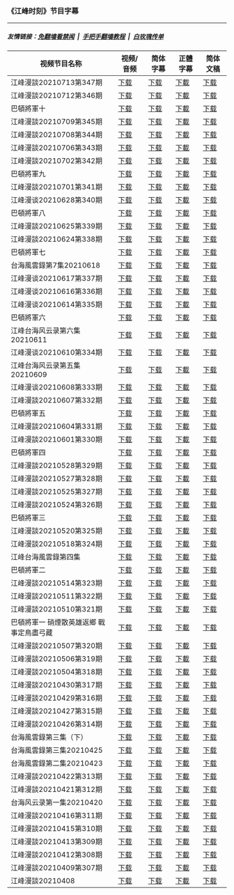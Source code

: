 ### 《江峰时刻》节目字幕

---
##### 友情链接：[免翻墙看禁闻](https://github.com/gfw-breaker/banned-news) &nbsp;|&nbsp; [手把手翻墙教程](https://github.com/gfw-breaker/guides/wiki) &nbsp;|&nbsp; [白玫瑰传单](https://github.com/gfw-breaker/DieWeisseRose)

| 视频节目名称 | 视频/音频 | 简体字幕 | 正體字幕 | 简体文稿 |
|---|---|---|---|---|
|  江峰漫談20210713第347期 | [下载](https://y2mate.com/zh-cn/search/) | [下载](zh/202105/c347.srt?raw=true) | [下載](zh/202105/c347.tw.srt?raw=true) |  [下载](zh/202105/c347.txt?raw=true)  |
|  江峰漫談20210712第346期 | [下载](https://y2mate.com/zh-cn/search/) | [下载](zh/202105/c346.srt?raw=true) | [下載](zh/202105/c346.tw.srt?raw=true) |  [下载](zh/202105/c346.txt?raw=true)  |
|  巴頓將軍十 | [下载](https://y2mate.com/zh-cn/search/) | [下载](zh/202105/gp10.srt?raw=true) | [下載](zh/202105/gp10.tw.srt?raw=true) |  [下载](zh/202105/gp10.txt?raw=true)  |
|  江峰漫談20210709第345期 | [下载](https://y2mate.com/zh-cn/search/) | [下载](zh/202105/c345.srt?raw=true) | [下載](zh/202105/c345.tw.srt?raw=true) |  [下载](zh/202105/c345.txt?raw=true)  |
|  江峰漫談20210708第344期 | [下载](https://y2mate.com/zh-cn/search/) | [下载](zh/202105/c344.srt?raw=true) | [下載](zh/202105/c344.tw.srt?raw=true) |  [下载](zh/202105/c344.txt?raw=true)  |
|  江峰漫談20210706第343期 | [下载](https://y2mate.com/zh-cn/search/) | [下载](zh/202105/c343.srt?raw=true) | [下載](zh/202105/c343.tw.srt?raw=true) |  [下载](zh/202105/c343.txt?raw=true)  |
|  江峰漫談20210702第342期 | [下载](https://y2mate.com/zh-cn/search/) | [下载](zh/202105/c342.srt?raw=true) | [下載](zh/202105/c342.tw.srt?raw=true) |  [下载](zh/202105/c342.txt?raw=true)  |
|  巴頓將軍九 | [下载](https://y2mate.com/zh-cn/search/) | [下载](zh/202105/gp09.srt?raw=true) | [下載](zh/202105/gp09.tw.srt?raw=true) |  [下载](zh/202105/gp09.txt?raw=true)  |
|  江峰漫談20210701第341期 | [下载](https://y2mate.com/zh-cn/search/) | [下载](zh/202105/c341.srt?raw=true) | [下載](zh/202105/c341.tw.srt?raw=true) |  [下载](zh/202105/c341.txt?raw=true)  |
|  江峰漫谈20210628第340期 | [下载](https://y2mate.com/zh-cn/search/) | [下载](zh/202105/c340.srt?raw=true) | [下載](zh/202105/c340.tw.srt?raw=true) |  [下载](zh/202105/c340.txt?raw=true)  |
|  巴頓將軍八 | [下载](https://y2mate.com/zh-cn/search/) | [下载](zh/202105/gp08.srt?raw=true) | [下載](zh/202105/gp08.tw.srt?raw=true) |  [下载](zh/202105/gp08.txt?raw=true)  |
|  江峰漫談20210625第339期 | [下载](https://y2mate.com/zh-cn/search/) | [下载](zh/202105/c339.srt?raw=true) | [下載](zh/202105/c339.tw.srt?raw=true) |  [下载](zh/202105/c339.txt?raw=true)  |
|  江峰漫談20210624第338期 | [下载](https://y2mate.com/zh-cn/search/) | [下载](zh/202105/c338.srt?raw=true) | [下載](zh/202105/c338.tw.srt?raw=true) |  [下载](zh/202105/c338.txt?raw=true)  |
|  巴頓將軍七 | [下载](https://y2mate.com/zh-cn/search/) | [下载](zh/202105/gp07.srt?raw=true) | [下載](zh/202105/gp07.tw.srt?raw=true) |  [下载](zh/202105/gp07.txt?raw=true)  |
|  台海風雲錄第7集20210618 | [下载](https://y2mate.com/zh-cn/search/) | [下载](zh/202105/m007.srt?raw=true) | [下載](zh/202105/m007.tw.srt?raw=true) |  [下载](zh/202105/m007.txt?raw=true)  |
|  江峰漫谈20210617第337期 | [下载](https://y2mate.com/zh-cn/search/) | [下载](zh/202105/c337.srt?raw=true) | [下載](zh/202105/c337.tw.srt?raw=true) |  [下载](zh/202105/c337.txt?raw=true)  |
|  江峰漫谈20210616第336期 | [下载](https://y2mate.com/zh-cn/search/) | [下载](zh/202105/c336.srt?raw=true) | [下載](zh/202105/c336.tw.srt?raw=true) |  [下载](zh/202105/c336.txt?raw=true)  |
|  江峰漫谈20210614第335期 | [下载](https://y2mate.com/zh-cn/search/) | [下载](zh/202105/c335.srt?raw=true) | [下載](zh/202105/c335.tw.srt?raw=true) |  [下载](zh/202105/c335.txt?raw=true)  |
|  巴頓將軍六 | [下载](https://y2mate.com/zh-cn/search/) | [下载](zh/202105/gp06.srt?raw=true) | [下載](zh/202105/gp06.tw.srt?raw=true) |  [下载](zh/202105/gp06.txt?raw=true)  |
|  江峰台海风云录第六集20210611 | [下载](https://y2mate.com/zh-cn/search/) | [下载](zh/202105/m006.srt?raw=true) | [下載](zh/202105/m006.tw.srt?raw=true) |  [下载](zh/202105/m006.txt?raw=true)  |
|  江峰漫谈20210610第334期 | [下载](https://y2mate.com/zh-cn/search/) | [下载](zh/202105/c334.srt?raw=true) | [下載](zh/202105/c334.tw.srt?raw=true) |  [下载](zh/202105/c334.txt?raw=true)  |
|  江峰台海风云录第五集20210609 | [下载](https://y2mate.com/zh-cn/search/) | [下载](zh/202105/m005.srt?raw=true) | [下載](zh/202105/m005.tw.srt?raw=true) |  [下载](zh/202105/m005.txt?raw=true)  |
|  江峰漫谈20210608第333期 | [下载](https://y2mate.com/zh-cn/search/) | [下载](zh/202105/c333.srt?raw=true) | [下載](zh/202105/c333.tw.srt?raw=true) |  [下载](zh/202105/c333.txt?raw=true)  |
|  江峰漫談20210607第332期 | [下载](https://y2mate.com/zh-cn/search/) | [下载](zh/202105/c332.srt?raw=true) | [下載](zh/202105/c332.tw.srt?raw=true) |  [下载](zh/202105/c332.txt?raw=true)  |
|  巴頓將軍五 | [下载](https://y2mate.com/zh-cn/search/) | [下载](zh/202105/gp05.srt?raw=true) | [下載](zh/202105/gp05.tw.srt?raw=true) |  [下载](zh/202105/gp05.txt?raw=true)  |
|  江峰漫談20210604第331期 | [下载](https://y2mate.com/zh-cn/search/) | [下载](zh/202105/c331.srt?raw=true) | [下載](zh/202105/c331.tw.srt?raw=true) |  [下载](zh/202105/c331.txt?raw=true)  |
|  江峰漫談20210601第330期 | [下载](https://y2mate.com/zh-cn/search/) | [下载](zh/202105/c330.srt?raw=true) | [下載](zh/202105/c330.tw.srt?raw=true) |  [下载](zh/202105/c330.txt?raw=true)  |
|  巴頓將軍四 | [下载](https://y2mate.com/zh-cn/search/) | [下载](zh/202105/gp04.srt?raw=true) | [下載](zh/202105/gp04.tw.srt?raw=true) |  [下载](zh/202105/gp04.txt?raw=true)  |
|  江峰漫談20210528第329期 | [下载](https://y2mate.com/zh-cn/search/) | [下载](zh/202105/c329.srt?raw=true) | [下載](zh/202105/c329.tw.srt?raw=true) |  [下载](zh/202105/c329.txt?raw=true)  |
|  江峰漫談20210527第328期 | [下载](https://y2mate.com/zh-cn/search/) | [下载](zh/202105/c328.srt?raw=true) | [下載](zh/202105/c328.tw.srt?raw=true) |  [下载](zh/202105/c328.txt?raw=true)  |
|  江峰漫談20210525第327期 | [下载](https://y2mate.com/zh-cn/search/) | [下载](zh/202105/c327.srt?raw=true) | [下載](zh/202105/c327.tw.srt?raw=true) |  [下载](zh/202105/c327.txt?raw=true)  |
|  江峰漫談20210524第326期 | [下载](https://y2mate.com/zh-cn/search/) | [下载](zh/202105/c326.srt?raw=true) | [下載](zh/202105/c326.tw.srt?raw=true) |  [下载](zh/202105/c326.txt?raw=true)  |
|  巴頓將軍三 | [下载](https://y2mate.com/zh-cn/search/) | [下载](zh/202105/gp03.srt?raw=true) | [下載](zh/202105/gp03.tw.srt?raw=true) |  [下载](zh/202105/gp03.txt?raw=true)  |
|  江峰漫談20210520第325期 | [下载](https://y2mate.com/zh-cn/search/) | [下载](zh/202105/c325.srt?raw=true) | [下載](zh/202105/c325.tw.srt?raw=true) |  [下载](zh/202105/c325.txt?raw=true)  |
|  江峰漫談20210518第324期 | [下载](https://y2mate.com/zh-cn/search/) | [下载](zh/202105/c324.srt?raw=true) | [下載](zh/202105/c324.tw.srt?raw=true) |  [下载](zh/202105/c324.txt?raw=true)  |
|  江峰台海風雲錄第四集 | [下载](https://y2mate.com/zh-cn/search/) | [下载](zh/202105/m004.srt?raw=true) | [下載](zh/202105/m004.tw.srt?raw=true) |  [下载](zh/202105/m004.txt?raw=true)  |
|  巴頓將軍二 | [下载](https://y2mate.com/zh-cn/search/) | [下载](zh/202105/gp02.srt?raw=true) | [下載](zh/202105/gp02.tw.srt?raw=true) |  [下载](zh/202105/gp02.txt?raw=true)  |
|  江峰漫談20210514第323期 | [下载](https://y2mate.com/zh-cn/search/) | [下载](zh/202105/c323.srt?raw=true) | [下載](zh/202105/c323.tw.srt?raw=true) |  [下载](zh/202105/c323.txt?raw=true)  |
|  江峰漫談20210511第322期 | [下载](https://y2mate.com/zh-cn/search/) | [下载](zh/202105/c322.srt?raw=true) | [下載](zh/202105/c322.tw.srt?raw=true) |  [下载](zh/202105/c322.txt?raw=true)  |
|  江峰漫談20210510第321期 | [下载](https://y2mate.com/zh-cn/search/) | [下载](zh/202105/c321.srt?raw=true) | [下載](zh/202105/c321.tw.srt?raw=true) |  [下载](zh/202105/c321.txt?raw=true)  |
|  巴頓將軍一 硝煙散英雄返鄉 戰事定鳥盡弓藏 | [下载](https://y2mate.com/zh-cn/search/) | [下载](zh/202105/gp01.srt?raw=true) | [下載](zh/202105/gp01.tw.srt?raw=true) |  [下载](zh/202105/gp01.txt?raw=true)  |
|  江峰漫談20210507第320期 | [下载](https://y2mate.com/zh-cn/search/) | [下载](zh/202104/c320.srt?raw=true) | [下載](zh/202104/c320.tw.srt?raw=true) |  [下载](zh/202104/c320.txt?raw=true)  |
|  江峰漫談20210506第319期 | [下载](https://y2mate.com/zh-cn/search/) | [下载](zh/202104/c319.srt?raw=true) | [下載](zh/202104/c319.tw.srt?raw=true) |  [下载](zh/202104/c319.txt?raw=true)  |
|  江峰漫談20210504第318期 | [下载](https://y2mate.com/zh-cn/search/) | [下载](zh/202104/c318.srt?raw=true) | [下載](zh/202104/c318.tw.srt?raw=true) |  [下载](zh/202104/c318.txt?raw=true)  |
|  江峰漫談20210430第317期 | [下载](https://y2mate.com/zh-cn/search/) | [下载](zh/202104/c317.srt?raw=true) | [下載](zh/202104/c317.tw.srt?raw=true) |  [下载](zh/202104/c317.txt?raw=true)  |
|  江峰漫談20210429第316期 | [下载](https://y2mate.com/zh-cn/search/) | [下载](zh/202104/c316.srt?raw=true) | [下載](zh/202104/c316.tw.srt?raw=true) |  [下载](zh/202104/c316.txt?raw=true)  |
|  江峰漫談20210427第315期 | [下载](https://y2mate.com/zh-cn/search/) | [下载](zh/202104/c315.srt?raw=true) | [下載](zh/202104/c315.tw.srt?raw=true) |  [下载](zh/202104/c315.txt?raw=true)  |
|  江峰漫談20210426第314期 | [下载](https://y2mate.com/zh-cn/search/) | [下载](zh/202104/c314.srt?raw=true) | [下載](zh/202104/c314.tw.srt?raw=true) |  [下载](zh/202104/c314.txt?raw=true)  |
|  台海風雲錄第三集（下） | [下载](https://y2mate.com/zh-cn/search/) | [下载](zh/202104/m003-2.srt?raw=true) | [下載](zh/202104/m003-2.tw.srt?raw=true) |  [下载](zh/202104/m003-2.txt?raw=true)  |
|  台海風雲錄第三集20210425 | [下载](https://y2mate.com/zh-cn/search/) | [下载](zh/202104/m003.srt?raw=true) | [下載](zh/202104/m003.tw.srt?raw=true) |  [下载](zh/202104/m003.txt?raw=true)  |
|  台海風雲錄第二集20210423 | [下载](https://y2mate.com/zh-cn/search/) | [下载](zh/202104/m002.srt?raw=true) | [下載](zh/202104/m002.tw.srt?raw=true) |  [下载](zh/202104/m002.txt?raw=true)  |
|  江峰漫談20210422第313期 | [下载](https://y2mate.com/zh-cn/search/) | [下载](zh/202104/c313.srt?raw=true) | [下載](zh/202104/c313.tw.srt?raw=true) |  [下载](zh/202104/c313.txt?raw=true)  |
|  江峰漫談20210421第312期 | [下载](https://y2mate.com/zh-cn/search/) | [下载](zh/202104/c312.srt?raw=true) | [下載](zh/202104/c312.tw.srt?raw=true) |  [下载](zh/202104/c312.txt?raw=true)  |
|  台海风云录第一集20210420 | [下载](https://y2mate.com/zh-cn/search/) | [下载](zh/202104/m001.srt?raw=true) | [下載](zh/202104/m001.tw.srt?raw=true) |  [下载](zh/202104/m001.txt?raw=true)  |
|  江峰漫談20210416第311期 | [下载](https://y2mate.com/zh-cn/search/) | [下载](zh/202104/c311.srt?raw=true) | [下載](zh/202104/c311.tw.srt?raw=true) |  [下载](zh/202104/c311.txt?raw=true)  |
|  江峰漫談20210415第310期 | [下载](https://y2mate.com/zh-cn/search/) | [下载](zh/202104/c310.srt?raw=true) | [下載](zh/202104/c310.tw.srt?raw=true) |  [下载](zh/202104/c310.txt?raw=true)  |
|  江峰漫談20210413第309期 | [下载](https://y2mate.com/zh-cn/search/) | [下载](zh/202104/c309.srt?raw=true) | [下載](zh/202104/c309.tw.srt?raw=true) |  [下载](zh/202104/c309.txt?raw=true)  |
|  江峰漫談20210412第308期 | [下载](https://y2mate.com/zh-cn/search/) | [下载](zh/202104/c308.srt?raw=true) | [下載](zh/202104/c308.tw.srt?raw=true) |  [下载](zh/202104/c308.txt?raw=true)  |
|  江峰漫談20210409第307期 | [下载](https://y2mate.com/zh-cn/search/) | [下载](zh/202104/c307.srt?raw=true) | [下載](zh/202104/c307.tw.srt?raw=true) |  [下载](zh/202104/c307.txt?raw=true)  |
|  江峰漫談20210408 | [下载](https://y2mate.com/zh-cn/search/) | [下载](zh/202104/c306.srt?raw=true) | [下載](zh/202104/c306.tw.srt?raw=true) |  [下载](zh/202104/c306.txt?raw=true)  |
